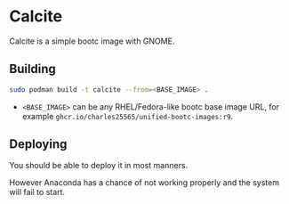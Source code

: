 # Calcite

Calcite is a simple bootc image with GNOME.

## Building

```bash
sudo podman build -t calcite --from=<BASE_IMAGE> .
```

- `<BASE_IMAGE>` can be any RHEL/Fedora-like bootc base image URL, for example `ghcr.io/charles25565/unified-bootc-images:r9`.

## Deploying

You should be able to deploy it in most manners.

However Anaconda has a chance of not working properly and the system will fail to start.